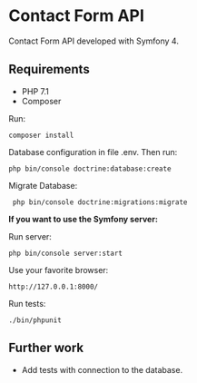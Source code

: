 # Contact Form API
Contact Form API developed with Symfony 4.

Requirements
------------
* PHP 7.1
* Composer

Run:

    composer install
    
Database configuration in file .env. Then run:
    
    php bin/console doctrine:database:create
    
Migrate Database:

     php bin/console doctrine:migrations:migrate
    
**If you want to use the Symfony server:**    

Run server:

    php bin/console server:start
    
Use your favorite browser:

    http://127.0.0.1:8000/
    
Run tests:

    ./bin/phpunit
    
    
Further work 
----------------------------------------

* Add tests with connection to the database.
    
